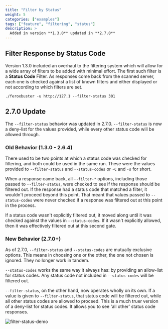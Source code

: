 ```yaml
---
title: "Filter by Status"
weight: 5
categories: ["examples"]
tags: ["feature", "filtering", "status"]
description: >
  Added in version **1.3.0** updated in **2.7.0**
---
```


## Filter Response by Status Code

Version 1.3.0 included an overhaul to the filtering system which will allow for a wide array of filters to be added with
minimal effort. The first such filter is a **Status Code** Filter. As responses come back from the scanned server, each one
is checked against a list of known filters and either displayed or not according to which filters are set.

```
./feroxbuster -u http://127.1 --filter-status 301
```

## 2.7.0 Update

The `--filter-status` behavior was updated in 2.7.0. `--filter-status` is now a deny-list for the values provided, while
every other status code will be allowed through. 

### Old Behavior (1.3.0 - 2.6.4)

There used to be two points at which a status code was checked for filtering, and both could be used in the same run. These
were the values provided to `--filter-status` and `--status-codes` or `-C` and `-s` for short.

When a response came back, all `--filter-*` options, including those passed to `--filter-status`, were checked to see if the response
should be filtered out. If the response had a status code that matched a filter, it wouldn't proceed beyond this point. That
meant that values passed to `--status-codes` were never checked if a response was filtered out at this point in the process.

If a status code wasn't explicitly filtered out, it moved along until it was checked against the values in `--status-codes`.
If it wasn't explicitly allowed, then it was effectively filtered out at this second gate.

### New Behavior (2.7.0+)

As of 2.7.0, `--filter-status` and `--status-codes` are mutually exclusive options. This means in choosing
one or the other, the one not chosen is ignored. They no longer work in tandem.

`--status-codes` works the same way it always has: by providing an allow-list for status codes. Any status 
code not included in `--status-codes` will be filtered out.

`--filter-status`, on the other hand, now operates wholly on its own. If a value is given to `--filter-status`,
that status code will be filtered out, while all other status codes are allowed to proceed. This is a much
truer version of a deny-list for status codes. It allows you to see 'all other' status code responses. 

![filter-status-demo](../filter-status-demo.gif)